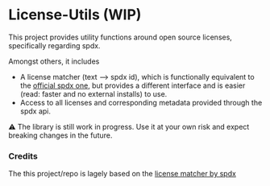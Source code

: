 # License-Utils (WIP)

This project provides utility functions around open source licenses, specifically regarding spdx.

Amongst others, it includes
- A license matcher (text --> spdx id), which is functionally equivalent to the [official spdx one](https://github.com/spdx/spdx-license-matcher), but provides a different interface and is easier (read: faster and no external installs) to use.
- Access to all licenses and corresponding metadata provided through the spdx api.


⚠️ The library is still work in progress. Use it at your own risk and expect breaking changes in the future.

### Credits

The this project/repo is lagely based on the [license matcher by spdx](https://github.com/spdx/spdx-license-matcher)
